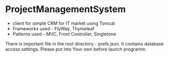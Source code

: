 # ProjectManagementSystem
- client for simple CRM for IT market using Tomcat
- Frameworks used - FlyWay, Thymeleaf
- Patterns used - MVC, Front Controller, Singletone

There is important file in the root directory - prefs.json.
It contains database access settings. Please put into Your own before launch programm.
